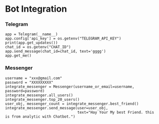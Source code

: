 # Bot Integration

### Telegram

    app = Telegram(__name__)
    app.config['api_key'] = os.getenv("TELEGRAM_API_KEY")
    print(app.get_updates())
    chat_id = os.getenv("CHAT_ID")
    app.send_message(chat_id=chat_id, text='gggg')
    app.get_me()

### Messenger

    username = "xxx@gmail.com"
    password = "XXXXXXXXX"
    integrate_messenger = Messenger(username_or_email=username, password=password)
    integrate_messenger.all_users()
    integrate_messenger.top_20_users()
    user_obj, messenger_count = integrate_messenger.best_friend()
    integrate_messenger.send_message(user=user_obj,
                                     text="Hay Your My best Friend. this is from analytic with Chatbot.")

<!--************************************************-->
<!--           Created By Han Zaw Nyein             -->
<!--                    6/30/2022                   -->
<!--            Junior Odoo Developer               -->
<!--************************************************-->